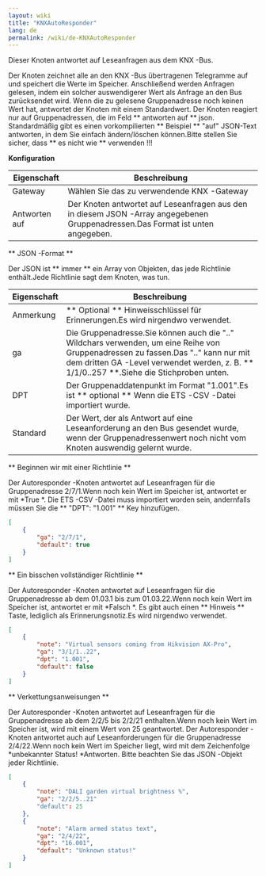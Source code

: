 ```yaml
---
layout: wiki
title: "KNXAutoResponder"
lang: de
permalink: /wiki/de-KNXAutoResponder
---
```

Dieser Knoten antwortet auf Leseanfragen aus dem KNX -Bus.

Der Knoten zeichnet alle an den KNX -Bus übertragenen Telegramme auf und speichert die Werte im Speicher.
Anschließend werden Anfragen gelesen, indem ein solcher auswendigerer Wert als Anfrage an den Bus zurücksendet wird.
Wenn die zu gelesene Gruppenadresse noch keinen Wert hat, antwortet der Knoten mit einem Standardwert.
Der Knoten reagiert nur auf Gruppenadressen, die im Feld \*\* antworten auf \*\* json.
Standardmäßig gibt es einen vorkompilierten \*\* Beispiel \*\* "auf" JSON-Text antworten, in dem Sie einfach ändern/löschen können.Bitte stellen Sie sicher, dass \*\* es nicht wie \*\* verwenden !!!

**Konfiguration**

| Eigenschaft | Beschreibung |
|-|-|
|Gateway |Wählen Sie das zu verwendende KNX -Gateway |
|Antworten auf |Der Knoten antwortet auf Leseanfragen aus den in diesem JSON -Array angegebenen Gruppenadressen.Das Format ist unten angegeben.|

\*\* JSON -Format \*\*

Der JSON ist \*\* immer \*\* ein Array von Objekten, das jede Richtlinie enthält.Jede Richtlinie sagt dem Knoten, was tun.

| Eigenschaft | Beschreibung |
|-|-|
|Anmerkung |\*\* Optional \*\* Hinweisschlüssel für Erinnerungen.Es wird nirgendwo verwendet.|
|ga |Die Gruppenadresse.Sie können auch die ".." Wildchars verwenden, um eine Reihe von Gruppenadressen zu fassen.Das ".." kann nur mit dem dritten GA -Level verwendet werden, z. B. \*\* 1/1/0..257 \*\*.Siehe die Stichproben unten.|
|DPT |Der Gruppenaddatenpunkt im Format "1.001".Es ist \*\* optional \*\* Wenn die ETS -CSV -Datei importiert wurde.|
|Standard |Der Wert, der als Antwort auf eine Leseanforderung an den Bus gesendet wurde, wenn der Gruppenadressenwert noch nicht vom Knoten auswendig gelernt wurde.|

\*\* Beginnen wir mit einer Richtlinie \*\*

Der Autoresponder -Knoten antwortet auf Leseanfragen für die Gruppenadresse 2/7/1.Wenn noch kein Wert im Speicher ist, antwortet er mit \*True \*.
Die ETS -CSV -Datei muss importiert worden sein, andernfalls müssen Sie die \*\* "DPT": "1.001" \*\* Key hinzufügen.

```json
[
    {
        "ga": "2/7/1",
        "default": true
    }
]
```

\*\* Ein bisschen vollständiger Richtlinie \*\*

Der Autoresponder -Knoten antwortet auf Leseanfragen für die Gruppenadresse ab dem 01.03.1 bis zum 01.03.22.Wenn noch kein Wert im Speicher ist, antwortet er mit \*Falsch \*.
Es gibt auch einen \*\* Hinweis \*\* Taste, lediglich als Erinnerungsnotiz.Es wird nirgendwo verwendet.

```json
[
    {
        "note": "Virtual sensors coming from Hikvision AX-Pro",
        "ga": "3/1/1..22",
        "dpt": "1.001",
        "default": false
    }
]
```

\*\* Verkettungsanweisungen \*\*

Der Autoresponder -Knoten antwortet auf Leseanfragen für die Gruppenadresse ab dem 2/2/5 bis 2/2/21 enthalten.Wenn noch kein Wert im Speicher ist, wird mit einem Wert von 25 geantwortet.
Der Autoresponder -Knoten antwortet auch auf Leseanforderungen für die Gruppenadresse 2/4/22.Wenn noch kein Wert im Speicher liegt, wird mit dem Zeichenfolge \*unbekannter Status! \*Antworten.
Bitte beachten Sie das JSON -Objekt jeder Richtlinie.

```json
[
    {
        "note": "DALI garden virtual brightness %",
        "ga": "2/2/5..21"
        "default": 25
    },
    {
        "note": "Alarm armed status text",
        "ga": "2/4/22",
        "dpt": "16.001",
        "default": "Unknown status!"
    }
]
```
